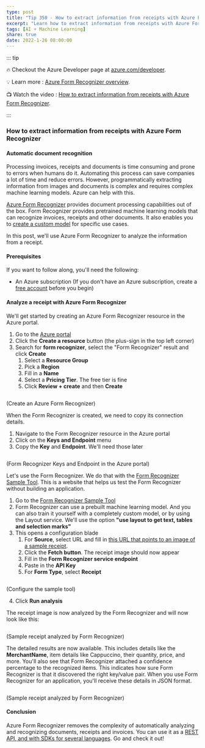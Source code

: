 ```yaml
---
type: post
title: "Tip 350 - How to extract information from receipts with Azure Form Recognizer"
excerpt: "Learn how to extract information from receipts with Azure Form Recognizer"
tags: [AI + Machine Learning]
share: true
date: 2022-1-26 08:00:00
---
```


::: tip 

:fire: Checkout the Azure Developer page at [azure.com/developer](https://azure.com/developer?WT.mc_id=azure-azuredevtips-azureappsdev).

:bulb: Learn more : [Azure Form Recognizer overview](https://docs.microsoft.com/azure/applied-ai-services/form-recognizer/overview?WT.mc_id=docs-azuredevtips-azureappsdev). 

:tv: Watch the video : [How to extract information from receipts with Azure Form Recognizer](https://youtu.be/rkJa6vbkMcU?WT.mc_id=youtube-azuredevtips-azureappsdev).

:::

### How to extract information from receipts with Azure Form Recognizer

#### Automatic document recognition
Processing invoices, receipts and documents is time consuming and prone to errors when humans do it. Automating this process can save companies a lot of time and reduce errors. However, programmatically extracting information from images and documents is complex and requires complex machine learning models. Azure can help with this.

[Azure Form Recognizer](https://docs.microsoft.com/azure/applied-ai-services/form-recognizer/overview?WT.mc_id=docs-azuredevtips-azureappsdev) provides document processing capabilities out of the box. Form Recognizer provides pretrained machine learning models that can recognize invoices, receipts and other documents. It also enables you to [create a custom model](https://docs.microsoft.com/azure/applied-ai-services/form-recognizer/label-tool?WT.mc_id=docs-azuredevtips-azureappsdev) for specific use cases.

In this post, we'll use Azure Form Recognizer to analyze the information from a receipt.

#### Prerequisites
If you want to follow along, you'll need the following:
* An Azure subscription (If you don't have an Azure subscription, create a [free account](https://azure.microsoft.com/free/?WT.mc_id=azure-azuredevtips-azureappsdev) before you begin)

#### Analyze a receipt with Azure Form Recognizer
We'll get started by creating an Azure Form Recognizer resource in the Azure portal.

1. Go to the [Azure portal](https://portal.azure.com/?WT.mc_id=azure-azuredevtips-azureappsdev)
2. Click the **Create a resource** button (the plus-sign in the top left corner) 
3. Search for **form recognizer**, select the "Form Recognizer" result and click **Create**
   1. Select a **Resource Group** 
   2. Pick a **Region**
   3. Fill in a **Name**
   4. Select a **Pricing Tier**. The free tier is fine
   5. Click **Review + create** and then **Create** 

<img :src="$withBase('/files/134create.png')">

(Create an Azure Form Recognizer)

When the Form Recognizer is created, we need to copy its connection details.

1. Navigate to the Form Recognizer resource in the Azure portal
2. Click on the **Keys and Endpoint** menu
3. Copy the **Key** and **Endpoint**. We'll need those later

<img :src="$withBase('/files/134keys.png')">

(Form Recognizer Keys and Endpoint in the Azure portal)

Let's use the Form Recognizer. We do that with the [Form Recognizer Sample Tool](https://fott-2-1.azurewebsites.net/?WT.mc_id=other-azuredevtips-azureappsdev). This is a website that helps us test the Form Recognizer without building an application.

1. Go to the [Form Recognizer Sample Tool](https://fott-2-1.azurewebsites.net/?WT.mc_id=other-azuredevtips-azureappsdev)
2. Form Recognizer can use a prebuilt machine learning model. And you can also train it yourself with a completely custom model, or by using the Layout service. We'll use the option **"use layout to get text, tables and selection marks"**
3. This opens a configuration blade
   1. For **Source**, select URL and fill in [this URL that points to an image of a sample receipt](https://raw.githubusercontent.com/Azure-Samples/cognitive-services-REST-api-samples/master/curl/form-recognizer/contoso-allinone.jpg?WT.mc_id=other-azuredevtips-azureappsdev). 
   2. Click the **Fetch button**. The receipt image should now appear
   3. Fill in the **Form Recognizer service endpoint**
   4. Paste in the **API Key**
   5. For **Form Type**, select **Receipt**

<img :src="$withBase('/files/134settings.png')" width="75%">

(Configure the sample tool)

4. Click **Run analysis**

The receipt image is now analyzed by the Form Recognizer and will now look like this:

<img :src="$withBase('/files/134samplereceipt.png')">

(Sample receipt analyzed by Form Recognizer)

The detailed results are now available. This includes details like the **MerchantName**, item details like Cappuccino, their quantity, price, and more. You'll also see that Form Recognizer attached a confidence percentage to the recognized items. This indicates how sure Form Recognizer is that it discovered the right key/value pair. When you use Form Recognizer for an application, you'll receive these details in JSON format.

<img :src="$withBase('/files/134result.png')" width="75%">

(Sample receipt analyzed by Form Recognizer)

#### Conclusion
Azure Form Recognizer removes the complexity of automatically analyzing and recognizing documents, receipts and invoices. You can use it as a [REST API, and with SDKs for several languages](https://docs.microsoft.com/azure/applied-ai-services/form-recognizer/quickstarts/client-library?WT.mc_id=docs-azuredevtips-azureappsdev). Go and check it out!